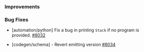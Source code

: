 ### Improvements

### Bug Fixes

- [automation/python] Fix a bug in printing `Stack` if no program is provided.
  [#8032](https://github.com/pulumi/pulumi/pull/8032)

- [codegen/schema] - Revert emitting version
  [#8034](https://github.com/pulumi/pulumi/pull/8034)
 